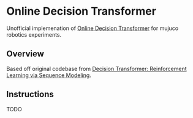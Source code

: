 
# Online Decision Transformer

Unofficial implemenation of [Online Decision Transformer](https://arxiv.org/abs/2202.05607) for mujuco robotics experiments. 

## Overview

Based off original codebase from [Decision Transformer: Reinforcement Learning via Sequence Modeling](https://sites.google.com/berkeley.edu/decision-transformer).


## Instructions

TODO
